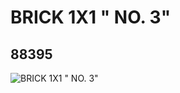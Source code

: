 # BRICK 1X1 " NO. 3"
## 88395
![BRICK 1X1 " NO. 3"](https://lc-www-live-s.legocdn.com/media/bricks/5/2/4569080.jpg)